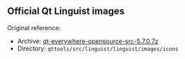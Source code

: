 ## Official Qt Linguist images

Original reference:

- Archive: [qt-everywhere-opensource-src-5.7.0.7z](http://download.qt.io/official_releases/qt/5.7/5.7.0/single/qt-everywhere-opensource-src-5.7.0.7z)
- Directory: `qttools/src/linguist/linguist/images/icons`
